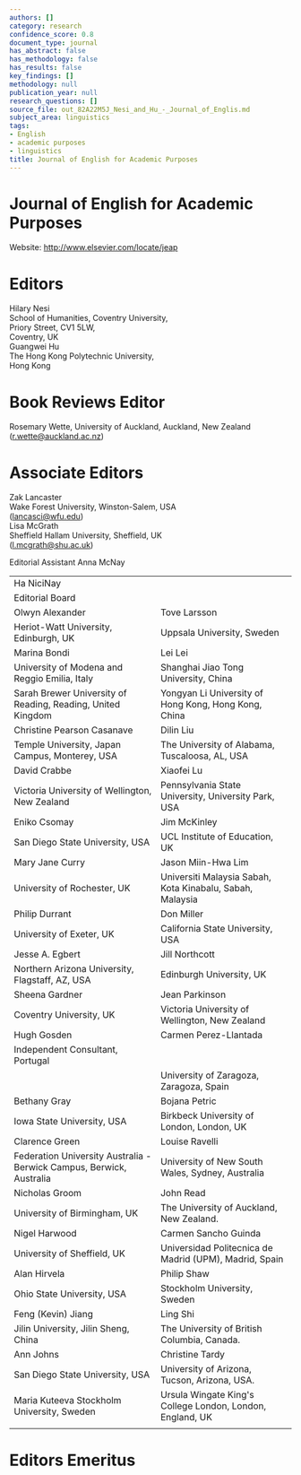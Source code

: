 ```yaml
---
authors: []
category: research
confidence_score: 0.8
document_type: journal
has_abstract: false
has_methodology: false
has_results: false
key_findings: []
methodology: null
publication_year: null
research_questions: []
source_file: out_82A22M5J_Nesi_and_Hu_-_Journal_of_Englis.md
subject_area: linguistics
tags:
- English
- academic purposes
- linguistics
title: Journal of English for Academic Purposes
---
```


# Journal of English for Academic Purposes

Website: http://www.elsevier.com/locate/jeap

# Editors

Hilary Nesi   
School of Humanities, Coventry University,   
Priory Street, CV1 5LW,   
Coventry, UK   
Guangwei Hu   
The Hong Kong Polytechnic University,   
Hong Kong

# Book Reviews Editor

Rosemary Wette, University of Auckland, Auckland, New Zealand (r.wette@auckland.ac.nz)

# Associate Editors

Zak Lancaster   
Wake Forest University, Winston-Salem, USA   
(lancasci@wfu.edu)   
Lisa McGrath   
Sheffield Hallam University, Sheffield, UK   
(l.mcgrath@shu.ac.uk)

Editorial Assistant Anna McNay

<html><body><table><tr><td>Ha NiciNay</td><td></td></tr><tr><td colspan="2">Editorial Board</td></tr><tr><td>Olwyn Alexander</td><td>Tove Larsson</td></tr><tr><td>Heriot-Watt University, Edinburgh, UK</td><td>Uppsala University, Sweden</td></tr><tr><td>Marina Bondi</td><td>Lei Lei</td></tr><tr><td>University of Modena and Reggio Emilia, Italy</td><td>Shanghai Jiao Tong University, China</td></tr><tr><td>Sarah Brewer University of Reading, Reading, United Kingdom</td><td>Yongyan Li University of Hong Kong, Hong Kong, China</td></tr><tr><td>Christine Pearson Casanave</td><td>Dilin Liu</td></tr><tr><td>Temple University, Japan Campus, Monterey, USA</td><td>The University of Alabama, Tuscaloosa, AL, USA</td></tr><tr><td>David Crabbe</td><td>Xiaofei Lu</td></tr><tr><td>Victoria University of Wellington, New Zealand</td><td>Pennsylvania State University, University Park, USA</td></tr><tr><td>Eniko Csomay</td><td> Jim McKinley</td></tr><tr><td>San Diego State University, USA</td><td>UCL Institute of Education, UK</td></tr><tr><td>Mary Jane Curry</td><td>Jason Miin-Hwa Lim</td></tr><tr><td>University of Rochester, UK</td><td>Universiti Malaysia Sabah, Kota Kinabalu, Sabah, Malaysia</td></tr><tr><td>Philip Durrant</td><td>Don Miller</td></tr><tr><td>University of Exeter, UK</td><td>California State University, USA</td></tr><tr><td>Jesse A. Egbert</td><td>Jill Northcott</td></tr><tr><td>Northern Arizona University, Flagstaff, AZ, USA</td><td>Edinburgh University, UK</td></tr><tr><td>Sheena Gardner</td><td>Jean Parkinson</td></tr><tr><td>Coventry University, UK</td><td>Victoria University of Wellington, New Zealand</td></tr><tr><td>Hugh Gosden</td><td>Carmen Perez-Llantada</td></tr><tr><td>Independent Consultant, Portugal</td><td></td></tr><tr><td></td><td>University of Zaragoza, Zaragoza, Spain</td></tr><tr><td>Bethany Gray</td><td>Bojana Petric</td></tr><tr><td>Iowa State University, USA</td><td>Birkbeck University of London, London, UK</td></tr><tr><td>Clarence Green</td><td>Louise Ravelli</td></tr><tr><td>Federation University Australia - Berwick Campus, Berwick, Australia</td><td>University of New South Wales, Sydney, Australia</td></tr><tr><td>Nicholas Groom</td><td>John Read</td></tr><tr><td>University of Birmingham, UK</td><td>The University of Auckland, New Zealand.</td></tr><tr><td>Nigel Harwood</td><td>Carmen Sancho Guinda</td></tr><tr><td>University of Sheffield, UK</td><td>Universidad Politecnica de Madrid (UPM), Madrid, Spain</td></tr><tr><td>Alan Hirvela</td><td>Philip Shaw</td></tr><tr><td>Ohio State University, USA</td><td>Stockholm University, Sweden</td></tr><tr><td>Feng (Kevin) Jiang</td><td>Ling Shi</td></tr><tr><td>Jilin University, Jilin Sheng, China</td><td>The University of British Columbia, Canada.</td></tr><tr><td>Ann Johns</td><td>Christine Tardy</td></tr><tr><td>San Diego State University, USA</td><td>University of Arizona, Tucson, Arizona, USA.</td></tr><tr><td>Maria Kuteeva Stockholm University, Sweden</td><td>Ursula Wingate King&#x27;s College London, London, England, UK</td></tr><tr><td></td><td></td></tr></table></body></html>

# Editors Emeritus